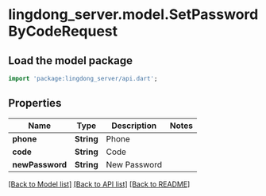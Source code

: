 # lingdong_server.model.SetPasswordByCodeRequest

## Load the model package
```dart
import 'package:lingdong_server/api.dart';
```

## Properties
Name | Type | Description | Notes
------------ | ------------- | ------------- | -------------
**phone** | **String** | Phone | 
**code** | **String** | Code | 
**newPassword** | **String** | New Password | 

[[Back to Model list]](../README.md#documentation-for-models) [[Back to API list]](../README.md#documentation-for-api-endpoints) [[Back to README]](../README.md)


